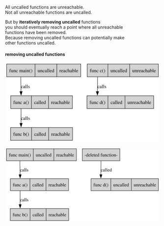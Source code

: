 All uncalled functions are unreachable.\
Not all unreachable functions are uncalled.

But by **iteratively removing uncalled** functions \
you should eventually reach a point where all unreachable \
functions have been removed.\
Because removing uncalled functions can potentially make \
other functions uncalled.

#### removing uncalled functions

![image info](./graphs/unreachable_1.svg)

![image info](./graphs/unreachable_2.svg)
